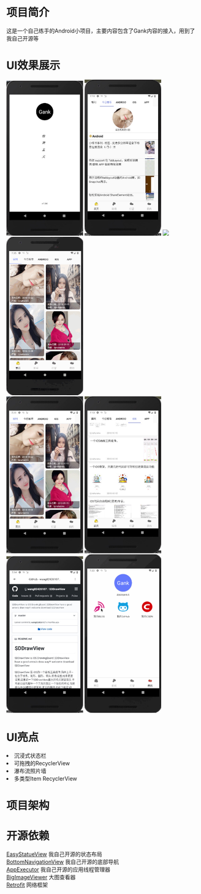 # 项目简介
这是一个自己练手的Android小项目，主要内容包含了Gank内容的接入，用到了我自己开源等
# UI效果展示
<div align="left">
  <img src="screen/start.png" width="200"/>
  <img src="screen/today.png" width="200"/>
  <img src="screen/girls.gif" width="200" />
  <img src="screen/image.gif" width="200"/>
</div>
<div align="left">
 <img src="screen/gift.png" width="200" />
  <img src="screen/iOS.png" width="200" />
  <img src="screen/web.png" width="200" />
  <img src="screen/me.gif" width="200" />
</div>

# UI亮点
<li>沉浸式状态栏</li>
<li>可拖拽的RecyclerView</li>
<li>瀑布流照片墙</li>
<li>多类型Item RecyclerView</li>

# 项目架构

# 开源依赖
[EasyStatueView](https://github.com/wintonBy/EasyStatueView)
我自己开源的状态布局<br>
[BottomNavigationView](https://github.com/wintonBy/BottomNavigationView)
我自己开源的底部导航<br>
[AppExecutor](https://github.com/wintonBy/AppExecutor)
我自己开源的应用线程管理器<br>
[BigImageViewer](https://github.com/Piasy/BigImageViewer)
大图查看器<br>
[Retrofit](https://github.com/square/retrofit)
网络框架<br>



